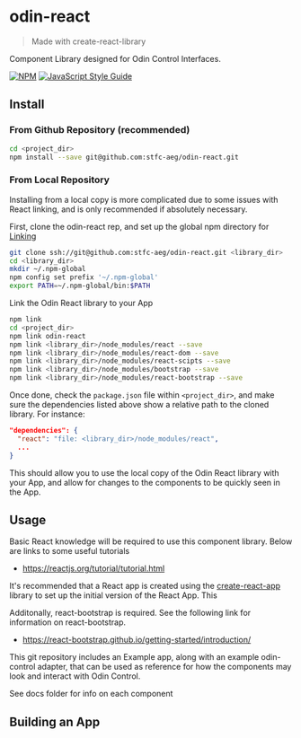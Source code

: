 # odin-react

> Made with create-react-library

Component Library designed for Odin Control Interfaces. 

[![NPM](https://img.shields.io/npm/v/odin-react.svg)](https://www.npmjs.com/package/odin-react) [![JavaScript Style Guide](https://img.shields.io/badge/code_style-standard-brightgreen.svg)](https://standardjs.com)

## Install

### From Github Repository (recommended)

```bash
cd <project_dir>
npm install --save git@github.com:stfc-aeg/odin-react.git
```
### From Local Repository

Installing from a local copy is more complicated due to some issues with React linking, and is only recommended if absolutely necessary.

First, clone the odin-react rep, and set up the global npm directory for [Linking](https://docs.npmjs.com/cli/v9/commands/npm-link)
```bash
git clone ssh://git@github.com:stfc-aeg/odin-react.git <library_dir>
cd <library_dir>
mkdir ~/.npm-global
npm config set prefix '~/.npm-global'
export PATH=~/.npm-global/bin:$PATH
```
Link the Odin React library to your App

```bash
npm link
cd <project_dir>
npm link odin-react
npm link <library_dir>/node_modules/react --save
npm link <library_dir>/node_modules/react-dom --save
npm link <library_dir>/node_modules/react-scipts --save
npm link <library_dir>/node_modules/bootstrap --save
npm link <library_dir>/node_modules/react-bootstrap --save
```

Once done, check the `package.json` file within `<project_dir>`, and make sure the dependencies listed above show a relative path to the cloned library.
For instance:
```json
"dependencies": {
  "react": "file: <library_dir>/node_modules/react",
  ...
}

```

This should allow you to use the local copy of the Odin React library with your App, and allow for changes to the components to be quickly seen in the App.
## Usage

Basic React knowledge will be required to use this component library. Below are links to some useful tutorials
- https://reactjs.org/tutorial/tutorial.html

It's recommended that a React app is created using the [create-react-app](https://create-react-app.dev/) library to set up the initial version of the React App. This 

Additonally, react-bootstrap is required. See the following link for information on react-bootstrap.
- https://react-bootstrap.github.io/getting-started/introduction/

This git repository includes an Example app, along with an example odin-control adapter, that can be used as reference for how the components may look and interact with Odin Control.

See docs folder for info on each component

## Building an App

